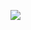 ![](https://komarev.com/ghpvc/?username=WARRENHElM&label=CANIDATES+FOR+MOTHERS+PLAN.&color=#FF0000)
